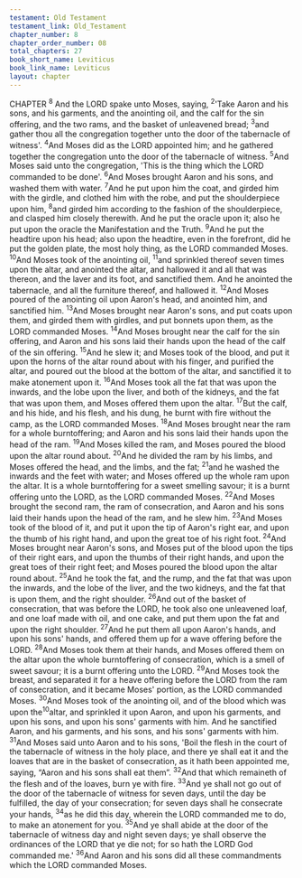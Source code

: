 ```yaml
---
testament: Old Testament
testament_link: Old_Testament
chapter_number: 8
chapter_order_number: 08
total_chapters: 27
book_short_name: Leviticus
book_link_name: Leviticus
layout: chapter
---
```


CHAPTER <sup>8</sup>
And the LORD spake unto Moses, saying, <sup>2</sup>'Take Aaron and his sons, and his
garments, and the anointing oil, and the calf for the sin offering, and the two rams, and
the basket of unleavened bread; <sup>3</sup>and gather thou all the congregation together unto the
door of the tabernacle of witness'. <sup>4</sup>And Moses did as the LORD appointed him; and he
gathered together the congregation unto the door of the tabernacle of witness. <sup>5</sup>And
Moses said unto the congregation, 'This is the thing which the LORD commanded to be
done'. <sup>6</sup>And Moses brought Aaron and his sons, and washed them with water. <sup>7</sup>And he
put upon him the coat, and girded him with the girdle, and clothed him with the robe,
and put the shoulder­piece upon him, <sup>8</sup>and girded him according to the fashion of the
shoulder­piece, and clasped him closely therewith. And he put the oracle upon it; also
he put upon the oracle the Manifestation and the Truth. <sup>9</sup>And he put the headtire upon
his head; also upon the headtire, even in the forefront, did he put the golden plate, the
most holy thing, as the LORD commanded Moses. <sup>10</sup>And Moses took of the anointing
oil, <sup>11</sup>and sprinkled thereof seven times upon the altar, and anointed the altar, and
hallowed it and all that was thereon, and the laver and its foot, and sanctified them.
And he anointed the tabernacle, and all the furniture thereof, and hallowed it. <sup>12</sup>And
Moses poured of the anointing oil upon Aaron's head, and anointed him, and sanctified
him. <sup>13</sup>And Moses brought near Aaron's sons, and put coats upon them, and girded
them with girdles, and put bonnets upon them, as the LORD commanded Moses. <sup>14</sup>And
Moses brought near the calf for the sin offering, and Aaron and his sons laid their
hands upon the head of the calf of the sin offering. <sup>15</sup>And he slew it; and Moses took of
the blood, and put it upon the horns of the altar round about with his finger, and
purified the altar, and poured out the blood at the bottom of the altar, and sanctified it
to make atonement upon it. <sup>16</sup>And Moses took all the fat that was upon the inwards,
and the lobe upon the liver, and both of the kidneys, and the fat that was upon them,
and Moses offered them upon the altar. <sup>17</sup>But the calf, and his hide, and his flesh, and
his dung, he burnt with fire without the camp, as the LORD commanded Moses. <sup>18</sup>And
Moses brought near the ram for a whole burnt­offering; and Aaron and his sons laid
their hands upon the head of the ram. <sup>19</sup>And Moses killed the ram, and Moses poured
the blood upon the altar round about. <sup>20</sup>And he divided the ram by his limbs, and
Moses offered the head, and the limbs, and the fat; <sup>21</sup>and he washed the inwards and
the feet with water; and Moses offered up the whole ram upon the altar. It is a whole
burnt­offering for a sweet smelling savour; it is a burnt offering unto the LORD, as the
LORD  commanded  Moses. <sup>22</sup>And  Moses  brought  the  second  ram,  the  ram  of
consecration, and Aaron and his sons laid their hands upon the head of the ram, and
he slew him. <sup>23</sup>And Moses took of the blood of it, and put it upon the tip of Aaron's right
ear, and upon the thumb of his right hand, and upon the great toe of his right foot.
<sup>24</sup>And Moses brought near Aaron's sons, and Moses put of the blood upon the tips of
their right ears, and upon the thumbs of their right hands, and upon the great toes of
their right feet; and Moses poured the blood upon the altar round about. <sup>25</sup>And he took
the fat, and the rump, and the fat that was upon the inwards, and the lobe of the liver,
and the two kidneys, and the fat that is upon them, and the right shoulder. <sup>26</sup>And out
of the basket of consecration, that was before the LORD, he took also one unleavened
loaf, and one loaf made with oil, and one cake, and put them upon the fat and upon the
right shoulder. <sup>27</sup>And he put them all upon Aaron's hands, and upon his sons' hands,
and offered them up for a wave offering before the LORD. <sup>28</sup>And Moses took them at
their hands, and Moses offered them on the altar upon the whole burnt­offering of
consecration, which is a smell of sweet savour; it is a burnt offering unto the LORD.
<sup>29</sup>And Moses took the breast, and separated it for a heave offering before the LORD from
the ram of consecration, and it became Moses' portion, as the LORD commanded
Moses. <sup>30</sup>And Moses took of the anointing oil, and of the blood which was upon the<sup>10</sup>altar, and sprinkled it upon Aaron, and upon his garments, and upon his sons, and
upon his sons' garments with him. And he sanctified Aaron, and his garments, and his
sons, and his sons' garments with him. <sup>31</sup>And Moses said unto Aaron and to his sons,
'Boil the flesh in the court of the tabernacle of witness in the holy place, and there ye
shall eat it and the loaves that are in the basket of consecration, as it hath been
appointed me, saying, “Aaron and his sons shall eat them”. <sup>32</sup>And that which remaineth
of the flesh and of the loaves, burn ye with fire. <sup>33</sup>And ye shall not go out of the door of
the tabernacle of witness for seven days, until the day be fulfilled, the day of your
consecration; for seven days shall he consecrate your hands, <sup>34</sup>as he did this day,
wherein the LORD commanded me to do, to make an atonement for you. <sup>35</sup>And ye shall
abide at the door of the tabernacle of witness day and night seven days; ye shall observe
the ordinances of the LORD that ye die not; for so hath the LORD God commanded me.'
<sup>36</sup>And Aaron and his sons did all these commandments which the LORD commanded
Moses.